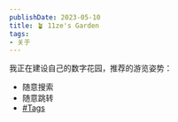 ```yaml
---
publishDate: 2023-05-10
title: 🪴 11ze's Garden
tags:
- 关于
---
```


我正在建设自己的数字花园，推荐的游览姿势：

- 随意搜索
- 随意跳转
- [#Tags](https://wangze.tech/tags/)

